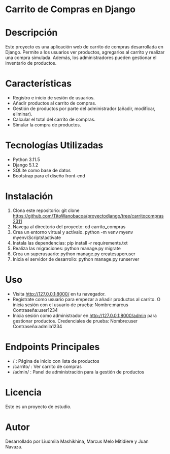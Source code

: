 
# Carrito de Compras en Django

# Descripción
Este proyecto es una aplicación web de carrito de compras desarrollada en Django. Permite a los usuarios ver productos, agregarlos al carrito y realizar una compra simulada. Además, los administradores pueden gestionar el inventario de productos.

# Características
- Registro e inicio de sesión de usuarios.
- Añadir productos al carrito de compras.
- Gestión de productos por parte del administrador (añadir, modificar, eliminar).
- Calcular el total del carrito de compras.
- Simular la compra de productos.

# Tecnologías Utilizadas
- Python 3.11.5
- Django 5.1.2
- SQLite como base de datos
- Bootstrap para el diseño front-end

# Instalación
1. Clona este repositorio:
   git clone https://github.com/TitoWanobacoa/proyectodjango/tree/carritocompras2311
2. Navega al directorio del proyecto:
   cd carrito_compras
3. Crea un entorno virtual y actívalo.
   python -m venv myenv
   myenv\Scripts\activate   
4. Instala las dependencias:
   pip install -r requirements.txt
5. Realiza las migraciones:
   python manage.py migrate
6. Crea un superusuario:
   python manage.py createsuperuser
7. Inicia el servidor de desarrollo:
   python manage.py runserver

# Uso
- Visita http://127.0.0.1:8000/ en tu navegador.
- Regístrate como usuario para empezar a añadir productos al carrito. O inicia sesión con el usuario de prueba: Nombre:marcus Contraseña:user1234
- Inicia sesión como administrador en http://127.0.0.1:8000/admin para gestionar productos. Credenciales de prueba: Nombre:user Contraseña:admila1234


# Endpoints Principales
- / : Página de inicio con lista de productos
- /carrito/ : Ver carrito de compras
- /admin/ : Panel de administración para la gestión de productos


# Licencia
Este es un proyecto de estudio.

# Autor
Desarrollado por Liudmila Mashikhina, Marcus Melo Mitidiere y Juan Navaza.
